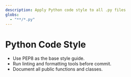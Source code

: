 ```yaml
---
description: Apply Python code style to all .py files
globs:
  - "**/*.py"
---
```

# Python Code Style
- Use PEP8 as the base style guide.
- Run linting and formatting tools before commit.
- Document all public functions and classes. 